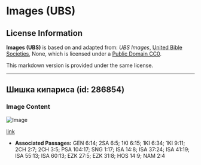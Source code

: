 # Images (UBS)

## License Information

**Images (UBS)** is based on and adapted from: _UBS Images_, [United Bible Societies](https://unitedbiblesocieties.org/), None, which is licensed under a [Public Domain CC0](https://creativecommons.org/public-domain/cc0/).

This markdown version is provided under the same license.



--------------------------------

## Шишка кипариса (id: 286854)

### Image Content

![Image](https://cdn.aquifer.bible/aquifer-content/resources/Media/WEB-0169_cypress_cone.jpg)

[link](https://cdn.aquifer.bible/aquifer-content/resources/Media/WEB-0169_cypress_cone.jpg)

* **Associated Passages:** GEN 6:14; 2SA 6:5; 1KI 6:15; 1KI 6:34; 1KI 9:11; 2CH 2:7; 2CH 3:5; PSA 104:17; SNG 1:17; ISA 14:8; ISA 37:24; ISA 41:19; ISA 55:13; ISA 60:13; EZK 27:5; EZK 31:8; HOS 14:9; NAM 2:4

